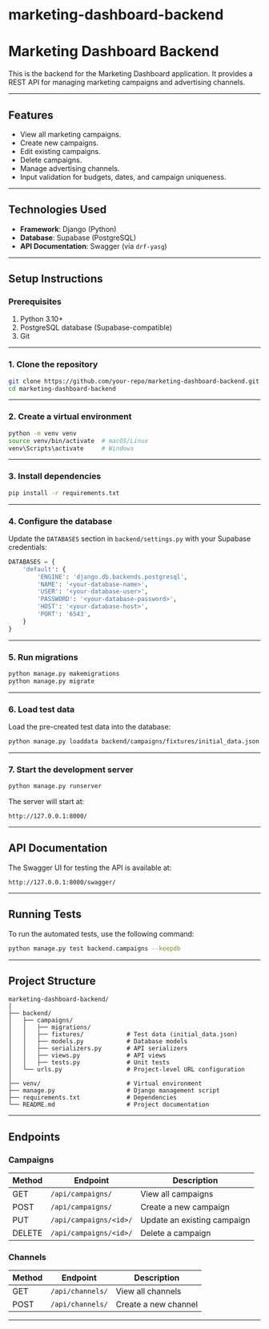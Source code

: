 # marketing-dashboard-backend

# Marketing Dashboard Backend

This is the backend for the Marketing Dashboard application. It provides a REST API for managing marketing campaigns and advertising channels.

---

## Features

- View all marketing campaigns.
- Create new campaigns.
- Edit existing campaigns.
- Delete campaigns.
- Manage advertising channels.
- Input validation for budgets, dates, and campaign uniqueness.

---

## Technologies Used

- **Framework**: Django (Python)
- **Database**: Supabase (PostgreSQL)
- **API Documentation**: Swagger (via `drf-yasg`)

---

## Setup Instructions

### Prerequisites

1. Python 3.10+
2. PostgreSQL database (Supabase-compatible)
3. Git

---

### 1. Clone the repository

```bash
git clone https://github.com/your-repo/marketing-dashboard-backend.git
cd marketing-dashboard-backend
```

---

### 2. Create a virtual environment

```bash
python -m venv venv
source venv/bin/activate  # macOS/Linux
venv\Scripts\activate     # Windows
```

---

### 3. Install dependencies

```bash
pip install -r requirements.txt
```

---

### 4. Configure the database

Update the `DATABASES` section in `backend/settings.py` with your Supabase credentials:

```python
DATABASES = {
    'default': {
        'ENGINE': 'django.db.backends.postgresql',
        'NAME': '<your-database-name>',
        'USER': '<your-database-user>',
        'PASSWORD': '<your-database-password>',
        'HOST': '<your-database-host>',
        'PORT': '6543',
    }
}
```

---

### 5. Run migrations

```bash
python manage.py makemigrations
python manage.py migrate
```

---

### 6. Load test data

Load the pre-created test data into the database:

```bash
python manage.py loaddata backend/campaigns/fixtures/initial_data.json
```

---

### 7. Start the development server

```bash
python manage.py runserver
```

The server will start at:

```
http://127.0.0.1:8000/
```

---

## API Documentation

The Swagger UI for testing the API is available at:

```
http://127.0.0.1:8000/swagger/
```

---

## Running Tests

To run the automated tests, use the following command:

```bash
python manage.py test backend.campaigns --keepdb
```

---

## Project Structure

```
marketing-dashboard-backend/
│
├── backend/
│   ├── campaigns/
│   │   ├── migrations/
│   │   ├── fixtures/            # Test data (initial_data.json)
│   │   ├── models.py            # Database models
│   │   ├── serializers.py       # API serializers
│   │   ├── views.py             # API views
│   │   ├── tests.py             # Unit tests
│   └── urls.py                  # Project-level URL configuration
│
├── venv/                        # Virtual environment
├── manage.py                    # Django management script
├── requirements.txt             # Dependencies
└── README.md                    # Project documentation
```

---

## Endpoints

### Campaigns

| Method | Endpoint               | Description                 |
| ------ | ---------------------- | --------------------------- |
| GET    | `/api/campaigns/`      | View all campaigns          |
| POST   | `/api/campaigns/`      | Create a new campaign       |
| PUT    | `/api/campaigns/<id>/` | Update an existing campaign |
| DELETE | `/api/campaigns/<id>/` | Delete a campaign           |

### Channels

| Method | Endpoint         | Description          |
| ------ | ---------------- | -------------------- |
| GET    | `/api/channels/` | View all channels    |
| POST   | `/api/channels/` | Create a new channel |

---

